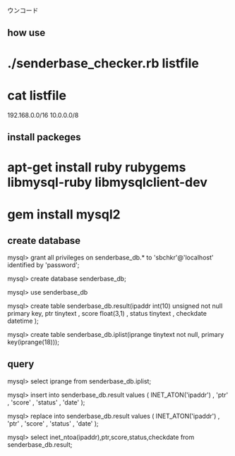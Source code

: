 ウンコード


 how use
------------------

 # ./senderbase_checker.rb listfile

 # cat listfile
 192.168.0.0/16
 10.0.0.0/8


 install packeges
------------------

 # apt-get install ruby rubygems libmysql-ruby libmysqlclient-dev

 # gem install mysql2

 create database
------------------

 mysql> grant all privileges on senderbase_db.* to 'sbchkr'@'localhost' identified by 'password'; 

 mysql> create database senderbase_db;

 mysql> use senderbase_db

 mysql> create table senderbase_db.result(ipaddr int(10) unsigned not null primary key, ptr tinytext , score float(3,1) , status tinytext , checkdate datetime );

 mysql> create table senderbase_db.iplist(iprange tinytext not null, primary key(iprange(18)));


 query
------------------

 mysql> select iprange from senderbase_db.iplist;

 mysql> insert into senderbase_db.result values ( INET_ATON('ipaddr') , 'ptr' , 'score' , 'status' , 'date' );

 mysql> replace into senderbase_db.result values ( INET_ATON('ipaddr') , 'ptr' , 'score' , 'status' , 'date' );

 mysql> select inet_ntoa(ipaddr),ptr,score,status,checkdate  from senderbase_db.result;

